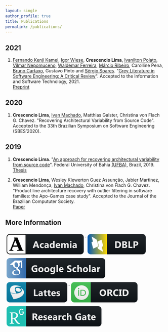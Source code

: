 ```yaml
---
layout: single
author_profile: true
title: Publications
permalink: /publications/
---
```


<!--
---
layout: archive
title: "Publications"
permalink: /publications/
author_profile: true
---

{% if author.googlescholar %}
  You can also find my articles on <u><a href="{{author.googlescholar}}">my Google Scholar profile</a>.</u>
{% endif %}

{% include base_path %}

{% for post in site.publications reversed %}
  {% include archive-single.html %}
{% endfor %}
-->


## 2021

1. [Fernando Kenji Kamei](http://www.researchgate.net/profile/Fernando_Kamei), [Igor Wiese](http://igorwiese.com/), **Crescencio Lima**, [Ivanilton Polato](https://scholar.google.com/citations?user=fQTkB9cAAAAJ), [Vilmar Nepomuceno](https://www.linkedin.com/in/vilmarnepomuceno), [Waldemar Ferreira](https://scholar.google.com.br/citations?user=I2qS5E8AAAAJ&hl=pt-BR), [Márcio Ribeiro](https://sites.google.com/a/ic.ufal.br/marcio/), Carolline Pena, [Bruno Cartaxo](http://brunocartaxo.com/), Gustavo Pinto and [Sérgio Soares](http://www.cin.ufpe.br/~scbs/). "[Grey Literature in Software Engineering: A Critical Review](https://arxiv.org/abs/2104.13435)". Accepted to the Information and Software Technology, 2021.<br/>
[<i class="fa fa-fw fa-file-pdf" aria-hidden="true"></i>Preprint](https://arxiv.org/abs/2104.13435)<br/>

## 2020

1. **Crescencio Lima**, [Ivan Machado](http://ivanmachado.com.br/), Matthias Galster, Christina von Flach G. Chavez. "Recovering Architectural Variability from Source Code". Accepted to the 33th Brazilian Symposium on Software Engineering (SBES’2020).

## 2019

1. **Crescencio Lima**. "[An approach for recovering architectural variability from source code](https://repositorio.ufba.br/handle/ri/32467)". Federal University of Bahia [(UFBA)](http://pgcomp.dcc.ufba.br/), Brazil, 2019.<br/>
[<i class="fa fa-fw fa-file-pdf" aria-hidden="true"></i>Thesis](https://repositorio.ufba.br/bitstream/ri/32467/1/main_final.pdf)<br/>

1. **Crescencio Lima**, Wesley Klewerton Guez Assunção, Jabier Martinez, William Mendonça, [Ivan Machado](http://ivanmachado.com.br/), Christina von Flach G. Chavez. "Product line architecture recovery with outlier filtering in software families: the Apo-Games case study". Accepted to the Journal of the Brazilian Compututer Society.<br/>
[<i class="fa fa-fw fa-file-pdf" aria-hidden="true"></i>Paper](https://journal-bcs.springeropen.com/track/pdf/10.1186/s13173-019-0088-4.pdf)<br/>

## More Information

<a href="https://ifba.academia.edu/CrescencioRodriguesLimaNeto">
  <img src="https://github.com/crescenciolima/crescenciolima/raw/main/svg/academic/academia.svg" alt="academia" style="vertical-align:top; margin:6px 4px">
</a>
<a href="http://dblp.uni-trier.de/pers/hd/n/Neto:Crescencio_Rodrigues_Lima">
  <img src="https://github.com/crescenciolima/crescenciolima/raw/main/svg/academic/DBLP.svg" alt="dblp" style="vertical-align:top; margin:6px 4px">
</a>
<a href="https://scholar.google.com.br/citations?user=0DzUe-YAAAAJ&hl=en">
  <img src="https://github.com/crescenciolima/crescenciolima/raw/main/svg/academic/Google_Scholar.svg" alt="Google Scholar" style="vertical-align:top; margin:6px 4px">
</a>
<a href="http://lattes.cnpq.br/9104143705992817">
  <img src="https://github.com/crescenciolima/crescenciolima/raw/main/svg/academic/lattes.svg" alt="lattes" style="vertical-align:top; margin:6px 4px">
</a>
<a href="https://orcid.org/0000-0002-0286-2056">
  <img src="https://github.com/crescenciolima/crescenciolima/raw/main/svg/academic/ORCID.svg" alt="orcid" style="vertical-align:top; margin:6px 4px">
</a>
<a href="https://www.researchgate.net/profile/Crescencio_Lima">
  <img src="https://github.com/crescenciolima/crescenciolima/raw/main/svg/academic/Research_Gate.svg" alt="Research Gate" style="vertical-align:top; margin:6px 4px">
</a>
